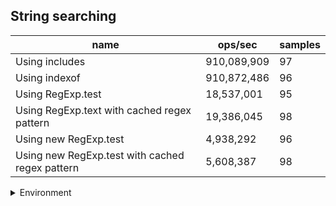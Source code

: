 ## String searching

|name|ops/sec|samples|
|-|-|-|
|Using includes|910,089,909|97|
|Using indexof|910,872,486|96|
|Using RegExp.test|18,537,001|95|
|Using RegExp.text with cached regex pattern|19,386,045|98|
|Using new RegExp.test|4,938,292|96|
|Using new RegExp.test with cached regex pattern|5,608,387|98|


<details>
<summary>Environment</summary>

* __Machine:__ linux x64 | 4 vCPUs | 15.2GB Mem
* __Run:__ Sat May 04 2024 01:39:46 GMT+0000 (Coordinated Universal Time)
</details>

<!--
{"environment":{"platform":"linux","arch":"x64","cpus":4,"totalMemory":15.245216369628906},"benchmarks":[{"name":"Using includes","opsSec":910089909.1593091,"samples":7},{"name":"Using indexof","opsSec":910872486.2463844,"samples":10},{"name":"Using RegExp.test","opsSec":18537000.797138978,"samples":6},{"name":"Using RegExp.text with cached regex pattern","opsSec":19386045.25181551,"samples":6},{"name":"Using new RegExp.test","opsSec":4938292.351710335,"samples":4},{"name":"Using new RegExp.test with cached regex pattern","opsSec":5608386.781154526,"samples":6}]}-->
